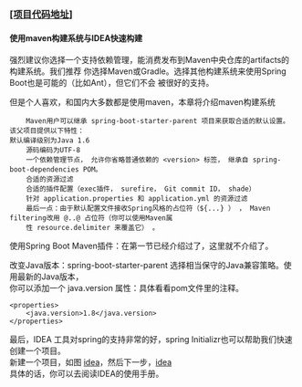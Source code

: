 ### [[项目代码地址]](https://github.com/AndyCZY/czy-study-spring-boot "项目代码地址")
#### 使用maven构建系统与IDEA快速构建
   强烈建议你选择一个支持依赖管理，能消费发布到Maven中央仓库的artifacts的构建系统。我们推荐
   你选择Maven或Gradle。选择其他构建系统来使用Spring Boot也是可能的（比如Ant），但它们不会
   被很好的支持。
   
 但是个人喜欢，和国内大多数都是使用maven，本章将介绍maven构建系统
   
        Maven用户可以继承 spring-boot-starter-parent 项目来获取合适的默认设置。 该父项目提供以下特性：
    默认编译级别为Java 1.6
        源码编码为UTF-8
        一个依赖管理节点， 允许你省略普通依赖的 <version> 标签， 继承自 spring-boot-dependencies POM。
        合适的资源过滤
        合适的插件配置（exec插件， surefire， Git commit ID， shade）
        针对 application.properties 和 application.yml 的资源过滤
        最后一点：由于默认配置文件接收Spring风格的占位符（${...} ） ， Maven filtering改用 @..@ 占位符（你可以使用Maven属
        性 resource.delimiter 来覆盖它） 。

使用Spring Boot Maven插件：在第一节已经介绍过了，这里就不介绍了。

改变Java版本：spring-boot-starter-parent 选择相当保守的Java兼容策略。使用最新的Java版本，     
你可以添加一个 java.version 属性：具体看看pom文件里的注释。

    <properties>
        <java.version>1.8</java.version>
    </properties>

    
最后，IDEA 工具对spring的支持非常的好，spring Initializr也可以帮助我们快速创建一个项目。  
新建一个项目，如图 [idea](GitBooK/一/idea.png)，然后下一步，[idea](GitBooK/一/idea2.png)  
具体的话，你可以去阅读IDEA的使用手册。   